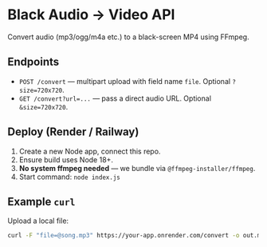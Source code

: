 # Black Audio → Video API

Convert audio (mp3/ogg/m4a etc.) to a black-screen MP4 using FFmpeg.

## Endpoints

- `POST /convert` — multipart upload with field name `file`. Optional `?size=720x720`.
- `GET /convert?url=...` — pass a direct audio URL. Optional `&size=720x720`.

## Deploy (Render / Railway)

1. Create a new Node app, connect this repo.
2. Ensure build uses Node 18+.
3. **No system ffmpeg needed** — we bundle via `@ffmpeg-installer/ffmpeg`.
4. Start command: `node index.js`

## Example `curl`

Upload a local file:
```bash
curl -F "file=@song.mp3" https://your-app.onrender.com/convert -o out.mp4
